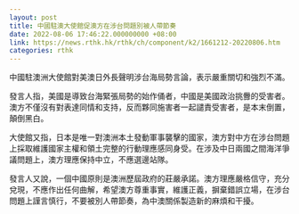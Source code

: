 ```yaml
---
layout: post
title: 中國駐澳大使館促澳方在涉台問題別被人帶節奏
date: 2022-08-06 17:46:22.000000000 +08:00
link: https://news.rthk.hk/rthk/ch/component/k2/1661212-20220806.htm
categories: rthk
---
```


中國駐澳洲大使館對美澳日外長聲明涉台海局勢言論，表示嚴重關切和強烈不滿。

發言人指，美國是導致台海緊張局勢的始作俑者，中國是美國政治挑釁的受害者。澳方不僅沒有對表達同情和支持，反而夥同施害者一起譴責受害者，是本末倒置，顛倒黑白。

大使館又指，日本是唯一對澳洲本土發動軍事襲擊的國家，澳方對中方在涉台問題上採取維護國家主權和領土完整的行動理應感同身受。在涉及中日兩國之間海洋爭議問題上，澳方理應保持中立，不應選邊站隊。

發言人又說，一個中國原則是澳洲歷屆政府的莊嚴承諾。澳方理應嚴格信守，充分兌現，不應作出任何曲解，希望澳方尊重事實，維護正義，摒棄錯誤立場，在涉台問題上謹言慎行，不要被別人帶節奏，為中澳關係製造新的麻煩和干擾。
